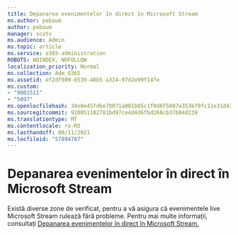 ```yaml
---
title: Depanarea evenimentelor în direct în Microsoft Stream
ms.author: pebaum
author: pebaum
manager: scotv
ms.audience: Admin
ms.topic: article
ms.service: o365-administration
ROBOTS: NOINDEX, NOFOLLOW
localization_priority: Normal
ms.collection: Adm_O365
ms.assetid: ef2df989-8539-48b5-a324-97d2e09f14fe
ms.custom:
- "9001511"
- "5097"
ms.openlocfilehash: 34e0e45fdbe78071a801b85c1f0d6f5807a353bf9fc11e31d412fe662438c630
ms.sourcegitcommit: 920051182781bd97ce4d4d6fbd268cb37b84d239
ms.translationtype: MT
ms.contentlocale: ro-RO
ms.lasthandoff: 08/11/2021
ms.locfileid: "57894787"
---
```

# <a name="troubleshooting-live-events-in-microsoft-stream"></a>Depanarea evenimentelor în direct în Microsoft Stream

Există diverse zone de verificat, pentru a vă asigura că evenimentele live Microsoft Stream rulează fără probleme. Pentru mai multe informații, consultați [Depanarea evenimentelor în direct în Microsoft Stream.](https://docs.microsoft.com/stream/live-event-troubleshooting)
